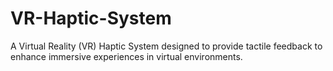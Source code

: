 # VR-Haptic-System
A Virtual Reality (VR) Haptic System designed to provide tactile feedback to enhance immersive experiences in virtual environments.
